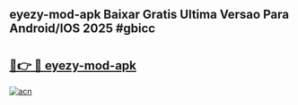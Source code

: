 ## eyezy-mod-apk Baixar Gratis Ultima Versao Para Android/IOS 2025 #gbicc

# <h2><a href="https://ainizakaria.my?title=eyezy-mod-apk&ref=20M">🔗👉 🔴 eyezy-mod-apk</a></h2>

[![acn](https://github.com/user-attachments/assets/0f9c940e-d8b0-45ae-aac7-cd30a18b3e1c)](https://ainizakaria.my?title=eyezy-mod-apk&ref=20M)

